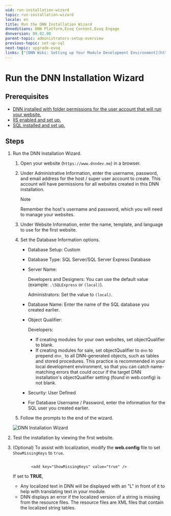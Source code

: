 ```yaml
---
uid: run-installation-wizard
topic: run-installation-wizard
locale: en
title: Run the DNN Installation Wizard
dnneditions: DNN Platform,Evoq Content,Evoq Engage
dnnversion: 09.02.00
parent-topic: administrators-setup-overview
previous-topic: set-up-sql
next-topic: upgrade-evoq
links: ["[DNN Wiki: Setting up Your Module Development Environment](https://www.dnnsoftware.com/wiki/setting-up-your-module-development-environment)","[Setting up your DotNetNuke Module Development Environment by Chris Hammond](https://www.christoc.com/Tutorials/All-Tutorials/aid/1)","[DNN Community Blog: Installing DNN by Clinton Patterson](https://www.dnnsoftware.com/community-blog/cid/155070/installing-dnn)"]
---
```


# Run the DNN Installation Wizard

## Prerequisites

*   [DNN installed with folder permissions for the user account that will run your website.](xref:set-up-dnn-folder)
*   [IIS enabled and set up.](xref:set-up-iis)
*   [SQL installed and set up.](xref:set-up-sql)

## Steps

1.  Run the DNN Installation Wizard.

    1.  Open your website (`https://www.dnndev.me`) in a browser.
    2.  Under Administrative Information, enter the username, password, and email address for the host / super user account to create. This account will have permissions for all websites created in this DNN installation.

        > [!Note]
        > Remember the host's username and password, which you will need to manage your websites.</div>

    3.  Under Website Information, enter the name, template, and language to use for the first website.
    4.  Set the Database Information options.

        *   Database Setup: Custom
        *   Database Type: SQL Server/SQL Server Express Database
        *   Server Name:

            Developers and Designers: You can use the default value (example: `.\SQLExpress` or `(local)`).

            Administrators: Set the value to `(local)`.

        *   Database Name: Enter the name of the SQL database you created earlier.
        *   Object Qualifier:

            Developers:

            *   If creating modules for your own websites, set objectQualifier to blank.
            *   If creating modules for sale, set objectQualifier to `dnn` to prepend `dnn_` to all DNN-generated objects, such as tables and stored procedures. This practice is recommended in your local development environment, so that you can catch name-matching errors that could occur if the target DNN installation's objectQualifier setting (found in web.config) is not blank.

        *   Security: User Defined
        *   For Database Username / Password, enter the information for the SQL user you created earlier.

    5.  Follow the prompts to the end of the wizard.



    ![DNN Installation Wizard](/images/scr-InstallWizard-7.png)



2.  Test the installation by viewing the first website.
3.  (Optional) To assist with localization, modify the **web.config** file to set `ShowMissingKeys` to `true`.

    ```

            <add key="ShowMissingKeys" value="true" />

    ```

    If set to **TRUE**,

    *   Any localized text in DNN will be displayed with an "L" in front of it to help with translating text in your module.
    *   DNN displays an error if the localized version of a string is missing from the resource files. The resource files are XML files that contain the localized string tables.
